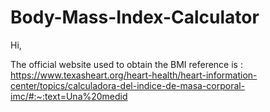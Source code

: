 # Body-Mass-Index-Calculator

Hi,

The official website used to obtain the BMI reference is : https://www.texasheart.org/heart-health/heart-information-center/topics/calculadora-del-indice-de-masa-corporal-imc/#:~:text=Una%20medid
